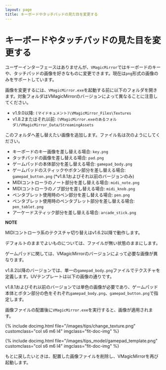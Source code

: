 ```yaml
---
layout: page
title: キーボードやタッチパッドの見た目を変更する
---
```


# キーボードやタッチパッドの見た目を変更する

ユーザーインターフェースはありませんが、`VMagicMirror`ではキーボードのキーや、タッチパッドの画像を好きなものに変更できます。現在は`png`形式の画像のみをサポートしています。

画像を変更するには、`VMagicMirror.exe`を起動する前に以下のフォルダを開きます。対象フォルダはVMagicMirrorのバージョンによって異なることに注意してください。

<div class="doc-ul" markdown="1">

- v1.9.0以降: `(マイドキュメント)\VMagicMirror_Files\Textures`
- v1.8.2またはそれ以前: `(VMagicMirror.exeのあるフォルダ)/VMagicMirror_Data/StreamingAssets`

</div>


このフォルダへ差し替えたい画像を追加します。ファイル名は次のようにしてください。

* キーボードのキー画像を差し替える場合: `key.png`
* タッチパッドの画像を差し替える場合: `pad.png`
* ゲームパッドの本体部分を差し替える場合: `gamepad_body.png`
* ゲームパッドのスティックやボタン部分を差し替える場合: `gamepad_button.png` (*v1.8.1およびそれ以前のバージョンのみ)
* MIDIコントローラのノート部分を差し替える場合: `midi_note.png`
* MIDIコントローラのノブ部分を差し替える場合: `midi_knob.png`
* ペンタブレット使用時のペン部分を差し替える場合: `pen.png`
* ペンタブレット使用時のペンタブレット部分を差し替える場合: `pen_tablet.png`
* アーケードスティック部分を差し替える場合: `arcade_stick.png`

<div class="note-area" markdown="1">

**NOTE**

MIDIコントローラ系のテクスチャ切り替えはv1.6.2以降で動作します。

</div>

デフォルトのままでよいものについては、ファイルが無い状態のままにします。

ゲームパッドに関しては、VMagicMirrorのバージョンによって必要な画像が異なります。

v1.8.2以降のバージョンでは、単一の`gamepad_body.png`ファイルでテクスチャを定義します。UVテンプレートは以下の画像の通りです。

v1.8.1およびそれ以前のバージョンでは単色の画像が必要であり、ゲームパッド本体とボタン部分の色をそれぞれ`gamepad_body.png`、`gamepad_button.png`で指定します。

画像ファイルの配置後に`VMagicMirror.exe`を実行すると、画像が適用されます。

<div class="row">

{% include docimg.html file="/images/tips/change_texture.png" customclass="col s6 m6 l4" imgclass="fit-doc-img" %}

{% include docimg.html file="/images/tips_model/gamepad_template.png" customclass="col s6 m6 l4" imgclass="fit-doc-img" %}

</div>

もとに戻したいときは、配置した画像ファイルを削除し、VMagicMirrorを再び起動します。
